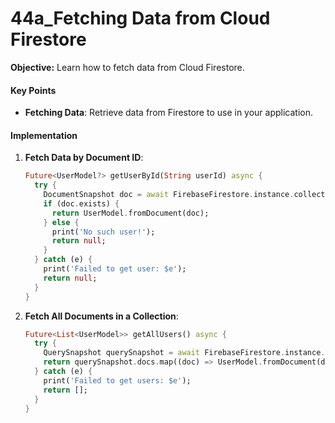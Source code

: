# 44a_Fetching Data from Cloud Firestore

**Objective:** Learn how to fetch data from Cloud Firestore.

#### Key Points

- **Fetching Data**: Retrieve data from Firestore to use in your application.

#### Implementation

1. **Fetch Data by Document ID**:

   ```dart
   Future<UserModel?> getUserById(String userId) async {
     try {
       DocumentSnapshot doc = await FirebaseFirestore.instance.collection('users').doc(userId).get();
       if (doc.exists) {
         return UserModel.fromDocument(doc);
       } else {
         print('No such user!');
         return null;
       }
     } catch (e) {
       print('Failed to get user: $e');
       return null;
     }
   }
   ```

2. **Fetch All Documents in a Collection**:

   ```dart
   Future<List<UserModel>> getAllUsers() async {
     try {
       QuerySnapshot querySnapshot = await FirebaseFirestore.instance.collection('users').get();
       return querySnapshot.docs.map((doc) => UserModel.fromDocument(doc)).toList();
     } catch (e) {
       print('Failed to get users: $e');
       return [];
     }
   }
   ```